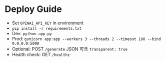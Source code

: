 
# Deploy Guide

- Set `OPENAI_API_KEY` in environment
- `pip install -r requirements.txt`
- Dev: `python app.py`
- Prod: `gunicorn app:app --workers 3 --threads 2 --timeout 180 --bind 0.0.0.0:5000`
- Optional: POST `/generate` JSON 可含 `transparent: true`
- Health check: GET `/healthz`
